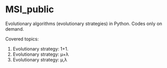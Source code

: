 # MSI_public
Evolutionary algorithms (evolutionary strategies) in Python.
Codes only on demand.

Covered topics:
1. Evolutionary strategy: 1+1.
2. Evolutionary strategy: µ+λ
3. Evolutionary strategy: µ,λ
